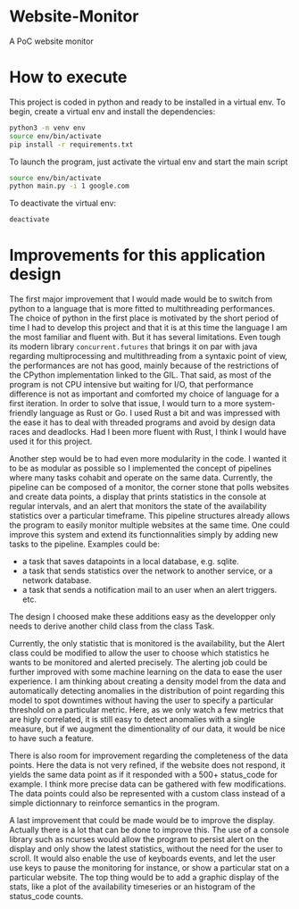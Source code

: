 # Website-Monitor
A PoC website monitor

# How to execute
This project is coded in python and ready to be installed in a virtual env.
To begin, create a virtual env and install the dependencies:
```bash
python3 -m venv env
source env/bin/activate
pip install -r requirements.txt
```

To launch the program, just activate the virtual env and start the main script
```bash
source env/bin/activate
python main.py -i 1 google.com
```

To deactivate the virtual env:
```bash
deactivate
```

# Improvements for this application design

The first major improvement that I would made would be to switch from python to a language that is more fitted to multithreading performances.
The choice of python in the first place is motivated by the short period of time I had to develop this project and that it is at this time the language I am the most familiar and fluent with.
But it has several limitations. Even tough its modern library ```concurrent.futures``` that brings it on par with java regarding multiprocessing and multithreading from a syntaxic point of view, the performances are not has good, mainly because of the restrictions of the CPython implementation linked to the GIL. 
That said, as most of the program is not CPU intensive but waiting for I/O, that performance difference is not as important and comforted my choice of language for a first iteration.
In order to solve that issue, I would turn to a more system-friendly language as Rust or Go. I used Rust a bit and was impressed with the ease it has to deal with threaded programs and avoid by design data races and deadlocks. Had I been more fluent with Rust, I think I would have used it for this project.

Another step would be to had even more modularity in the code. I wanted it to be as modular as possible so I implemented the concept of pipelines where many tasks cohabit and operate on the same data. Currently, the pipeline can be composed of a monitor, the corner stone that polls websites and create data points, a display that prints statistics in the console at regular intervals, and an alert that monitors the state of the availability statistics over a particular timeframe.
This pipeline structures already allows the program to easily monitor multiple websites at the same time.
One could improve this system and extend its functionnalities simply by adding new tasks to the pipeline. Examples could be:
- a task that saves datapoints in a local database, e.g. sqlite.
- a task that sends statistics over the network to another service, or a network database.
- a task that sends a notification mail to an user when an alert triggers.
etc.

The design I choosed make these additions easy as the developper only needs to derive another child class from the class Task.

Currently, the only statistic that is monitored is the availability, but the Alert class could be modified to allow the user to choose which statistics he wants to be monitored and alerted precisely.
The alerting job could be further improved with some machine learning on the data to ease the user experience. I am thinking about creating a density model from the data and automatically detecting anomalies in the distribution of point regarding this model to spot downtimes without having the user to specify a particular threshold on a particular metric. Here, as we only watch a few metrics that are higly correlated, it is still easy to detect anomalies with a single measure, but if we augment the dimentionality of our data, it would be nice to have such a feature.

There is also room for improvement regarding the completeness of the data points. Here the data is not very refined, if the website does not respond, it yields the same data point as if it responded with a 500+ status_code for example. I think more precise data can be gathered with few modifications. The data points could also be represented with a custom class instead of a simple dictionnary to reinforce semantics in the program.

A last improvement that could be made would be to improve the display. Actually there is a lot that can be done to improve this. The use of a console library such as ncurses would allow the program to persist alert on the display and only show the latest statistics, without the need for the user to scroll. It would also enable the use of keyboards events, and let the user use keys to pause the monitoring for instance, or show a particular stat on a particular website. The top thing would be to add a graphic display of the stats, like a plot of the availability timeseries or an histogram of the status_code counts.

